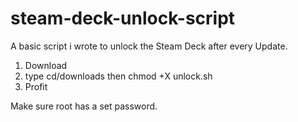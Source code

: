 # steam-deck-unlock-script
A basic script i wrote to unlock the Steam Deck after every Update.

1.  Download
2. type cd/downloads then chmod +X unlock.sh
3. Profit

Make sure root has a set password. 
